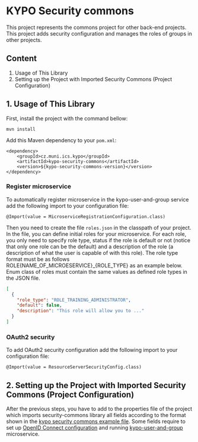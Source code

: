 # KYPO Security commons
This project represents the commons project for other back-end projects. This project adds security configuration and manages the roles of groups in other projects.

## Content

1.  Usage of This Library
2.  Setting up the Project with Imported Security Commons (Project Configuration)

## 1. Usage of This Library
First, install the project with the command bellow:
```
mvn install
```

Add this Maven dependency to your `pom.xml`: 
```        
<dependency>
    <groupId>cz.muni.ics.kypo</groupId>
    <artifactId>kypo-security-commons</artifactId>
    <version>${kypo-security-commons-version}</version>
</dependency>
```

### Register microservice
To automatically register microservice in the kypo-user-and-group service add the following import 
to your configuration file: 
```
@Import(value = MicroserviceRegistrationConfiguration.class)
```
Then you need to create the file `roles.json` in the classpath of your project. In the file, you can define initial roles for your microservice. 
For each role, you only need to specify role type, status if the role is default or not (notice that only one role can be the default) 
and a description of the role (a description of what the user is capable of with this role). The role type format must be as follows 
ROLE{NAME_OF_MICROESERVICE}_{ROLE_TYPE} as an example below. Enum class of roles must contain the same values as defined role types in the JSON file.
 
```json
[
  {
    "role_type": "ROLE_TRAINING_ADMINISTRATOR",
    "default": false,
    "description": "This role will allow you to ..."
  }
]
```

### OAuth2 security
To add OAuth2 security configuration add the following import to your configuration file: 
```
@Import(value = ResourceServerSecurityConfig.class)
```

## 2. Setting up the Project with Imported Security Commons (Project Configuration)
After the previous steps, you have to add to the properties file of the project which imports security-commons library all fields according to the format shown in the [kypo security commons example file](kypo-security-commons-example.properties). Some fields require to set up [OpenID Connect configuration](https://docs.crp.kypo.muni.cz/installation-guide/setting-up-oidc-provider/) and running [kypo-user-and-group](https://gitlab.ics.muni.cz/muni-kypo-crp/backend-java/kypo-user-and-group) microservice.
